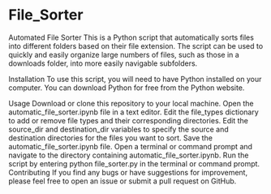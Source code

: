 # File_Sorter
Automated  File Sorter
This is a Python script that automatically sorts files into different folders based on their file extension. The script can be used to quickly and easily organize large numbers of files, such as those in a downloads folder, into more easily navigable subfolders.

Installation
To use this script, you will need to have Python installed on your computer. You can download Python for free from the Python website.

Usage
Download or clone this repository to your local machine.
Open the automatic_file_sorter.ipynb file in a text editor.
Edit the file_types dictionary to add or remove file types and their corresponding directories.
Edit the source_dir and destination_dir variables to specify the source and destination directories for the files you want to sort.
Save the automatic_file_sorter.ipynb file.
Open a terminal or command prompt and navigate to the directory containing automatic_file_sorter.ipynb.
Run the script by entering python file_sorter.py in the terminal or command prompt.
Contributing
If you find any bugs or have suggestions for improvement, please feel free to open an issue or submit a pull request on GitHub.
